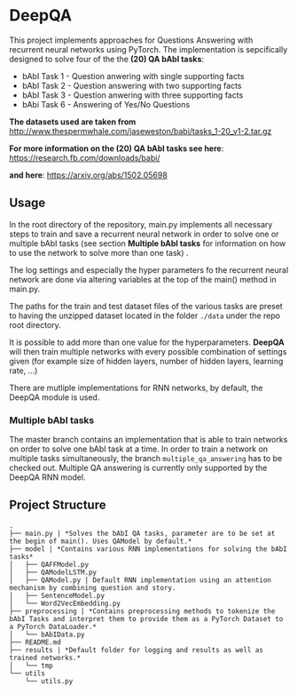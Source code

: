 # DeepQA
This project implements approaches for Questions Answering with recurrent neural networks using PyTorch.
The implementation is sepcifically designed to solve four of the the **(20) QA bAbI tasks**:
* bAbI Task 1 - Question anwering with single supporting facts
* bAbI Task 2 - Question answering with two supporting facts
* bAbI Task 3 - Question anwering with three supporting facts
* bAbi Task 6 - Answering of Yes/No Questions

**The datasets used are taken from**
http://www.thespermwhale.com/jaseweston/babi/tasks_1-20_v1-2.tar.gz

**For more information on the (20) QA bAbI tasks see here**:
https://research.fb.com/downloads/babi/

**and here**:
https://arxiv.org/abs/1502.05698

## Usage
In the root directory of the repository, main.py implements all necessary steps to train and save a recurrent neural network in order to solve one or multiple bAbI tasks (see section **Multiple bAbI tasks** for information on how to use the network to solve more than one task) .

The log settings and especially the hyper parameters fo the recurrent neural network are done via altering variables at the top of the main() method in main.py.

The paths for the train and test dataset files of the various tasks are preset to having the unzipped dataset located in the folder `./data` under the repo root directory.

It is possible to add more than one value for the hyperparameters. **DeepQA** will then train multiple networks with every possible combination of settings given (for example size of hidden layers, number of hidden layers, learning rate, ...)

There are mutliple implementations for RNN networks, by default, the DeepQA module is used.

### Multiple bAbI tasks
The master branch contains an implementation that is able to train networks on order to solve one bAbI task at a time.
In order to train a network on multiple tasks simultaneously, the branch `multiple_qa_answering` has to be checked out. Multiple QA answering is currently only supported by the DeepQA RNN model.


## Project Structure
```
.
├── main.py | *Solves the bAbI QA tasks, parameter are to be set at the begin of main(). Uses QAModel by default.*
├── model | *Contains various RNN implementations for solving the bAbI tasks*
│   ├── QAFFModel.py
│   ├── QAModelLSTM.py
│   ├── QAModel.py | Default RNN implementation using an attention mechanism by combining question and story.
│   ├── SentenceModel.py
│   └── Word2VecEmbedding.py
├── preprocessing | *Contains preprocessing methods to tokenize the bAbI Tasks and interpret them to provide them as a PyTorch Dataset to a PyTorch DataLoader.*
│   └── bAbIData.py
├── README.md
├── results | *Default folder for logging and results as well as trained networks.*
│   └── tmp
└── utils
    └── utils.py
```